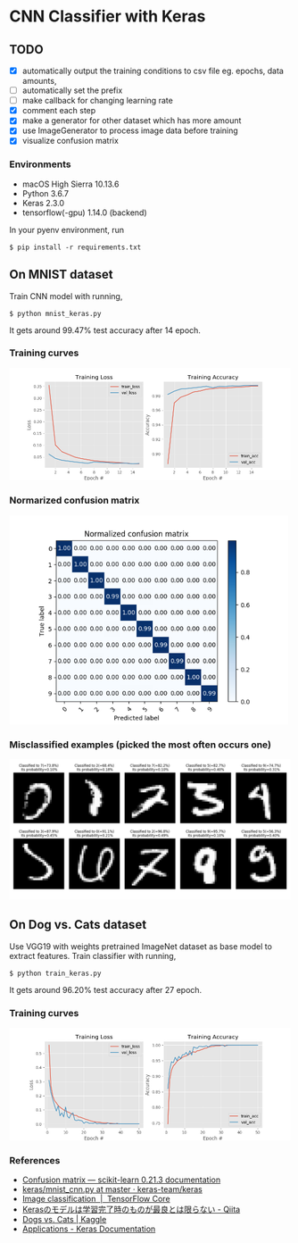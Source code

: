 # CNN Classifier with Keras

## TODO
- [x] automatically output the training conditions to csv file eg. epochs, data amounts, 
- [ ] automatically set the prefix
- [ ] make callback for changing learning rate
- [x] comment each step
- [x] make a generator for other dataset which has more amount
- [x] use ImageGenerator to process image data before training
- [x] visualize confusion matrix

### Environments
- macOS High Sierra 10.13.6
- Python 3.6.7
- Keras 2.3.0
- tensorflow(-gpu) 1.14.0 (backend)

In your pyenv environment, run 
```
$ pip install -r requirements.txt
```

## On MNIST dataset
Train CNN model with running,
```
$ python mnist_keras.py
```
It gets around 99.47% test accuracy after 14 epoch.

### Training curves
![training curves](mnist/results/trial5_training_curves.png)

### Normarized confusion matrix

<img src="mnist/results/trial5_confusion_matrix.png" width="500px">

### Misclassified examples (picked the most often occurs one)

<img src="mnist/results/trial5_misclassification.png" width="700px">


## On Dog vs. Cats dataset
Use VGG19 with weights pretrained ImageNet dataset as base model to extract features.
Train classifier with running,
```
$ python train_keras.py
```
It gets around 96.20% test accuracy after 27 epoch.

### Training curves
![training curves](dogs-vs-cats/results/trial2_training_curves.png)



### References
- [Confusion matrix — scikit-learn 0.21.3 documentation](https://scikit-learn.org/stable/auto_examples/model_selection/plot_confusion_matrix.html#sphx-glr-auto-examples-model-selection-plot-confusion-matrix-py)
- [keras/mnist_cnn.py at master · keras-team/keras](https://github.com/keras-team/keras/blob/master/examples/mnist_cnn.py)
- [Image classification  |  TensorFlow Core](https://www.tensorflow.org/tutorials/images/classification)
- [Kerasのモデルは学習完了時のものが最良とは限らない - Qiita](https://qiita.com/cvusk/items/7bcd3bc2e82bb45c9e9c)
- [Dogs vs. Cats | Kaggle](https://www.kaggle.com/c/dogs-vs-cats/data)
- [Applications - Keras Documentation](https://keras.io/applications/#vgg19)
